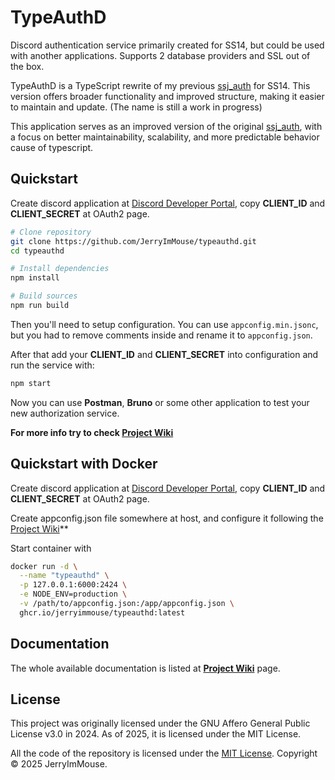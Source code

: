 # TypeAuthD
Discord authentication service primarily created for SS14, but could be used with another applications. Supports 2 database providers and SSL out of the box.

TypeAuthD is a TypeScript rewrite of my previous [ssj_auth](https://github.com/JerryImMouse/ssj_auth) for SS14. This version offers broader functionality and improved structure, making it easier to maintain and update. (The name is still a work in progress)

This application serves as an improved version of the original [ssj_auth](https://github.com/JerryImMouse/ssj_auth), with a focus on better maintainability, scalability, and more predictable behavior cause of typescript.

## Quickstart
Create discord application at [Discord Developer Portal](), copy **CLIENT_ID** and **CLIENT_SECRET** at OAuth2 page.

```bash
# Clone repository
git clone https://github.com/JerryImMouse/typeauthd.git
cd typeauthd

# Install dependencies
npm install

# Build sources
npm run build
```

Then you'll need to setup configuration. You can use `appconfig.min.jsonc`, but you had to remove comments inside and rename it to `appconfig.json`.

After that add your **CLIENT_ID** and **CLIENT_SECRET** into configuration and run the service with:

```bash
npm start
```

Now you can use **Postman**, **Bruno** or some other application to test your new authorization service.   

**For more info try to check [Project Wiki](https://github.com/JerryImMouse/typeauthd/wiki)**

## Quickstart with Docker
Create discord application at [Discord Developer Portal](), copy **CLIENT_ID** and **CLIENT_SECRET** at OAuth2 page.  

Create appconfig.json file somewhere at host, and configure it following the [Project Wiki](https://github.com/JerryImMouse/typeauthd/wiki)**

Start container with
```bash
docker run -d \
  --name "typeauthd" \
  -p 127.0.0.1:6000:2424 \
  -e NODE_ENV=production \
  -v /path/to/appconfig.json:/app/appconfig.json \
  ghcr.io/jerryimmouse/typeauthd:latest
```

## Documentation
The whole available documentation is listed at **[Project Wiki](https://github.com/JerryImMouse/typeauthd/wiki)** page.

## License
This project was originally licensed under the GNU Affero General Public License v3.0 in 2024.
As of 2025, it is licensed under the MIT License.

All the code of the repository is licensed under the [MIT License](https://github.com/JerryImMouse/typeauthd/blob/master/README.md). 
Copyright © 2025 JerryImMouse.

